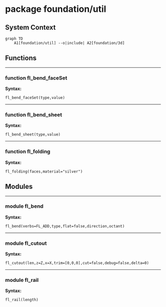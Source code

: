 # package foundation/util


## System Context

```mermaid
graph TD
    A1[foundation/util] --o|include| A2[foundation/3d]
```

## Functions


---

### function fl_bend_faceSet

__Syntax:__

    fl_bend_faceSet(type,value)

---

### function fl_bend_sheet

__Syntax:__

    fl_bend_sheet(type,value)

---

### function fl_folding

__Syntax:__

    fl_folding(faces,material="silver")

## Modules


---

### module fl_bend

__Syntax:__

    fl_bend(verbs=FL_ADD,type,flat=false,direction,octant)

---

### module fl_cutout

__Syntax:__

    fl_cutout(len,z=Z,x=X,trim=[0,0,0],cut=false,debug=false,delta=0)

---

### module fl_rail

__Syntax:__

    fl_rail(length)

